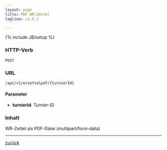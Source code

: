 ```yaml
---
layout: page
title: PDF WR-Zettel
tagline: v1.6.1

---
```

{% include JB/setup %}

### HTTP-Verb ###
	POST

### URL ###
	/api/v1/wrzettelpdf/{turnierId}

#### Parameter ####

* **turnierId**: Turnier-ID

### Inhalt ###
WR-Zettel als PDF-Datei (multipart/form-data)


* * *

[zurück](javascript:history.go(-1))